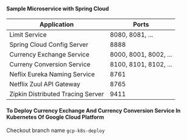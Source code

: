 #### Sample Microservice with Spring Cloud

| Application                       |   Ports                     |
|-----------------------------------|-----------------------------|
| Limit Service                     |   8080, 8081, ...           |
| Spring Cloud Config Server        |   8888                      |
| Currency Exchange Service         |   8000, 8001, 8002, ...     |          
| Curreny Conversion Service        |   8100, 8101, 8102, ...     |            
| Neflix Eureka Naming Service      |   8761                      |              
| Netflix Zuul API Gateway          |   8765                      |            
| Zipkin Distributed Tracing Server |   9411                      |


#### To Deploy Currency Exchange And Currency Conversion Service In Kubernetes Of Google Cloud Platform 
Checkout branch name `gcp-k8s-deploy` 

